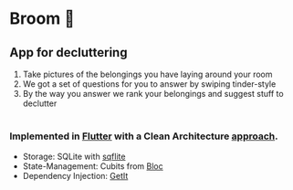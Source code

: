 # Broom 🧹

## App for decluttering

1. Take pictures of the belongings you have laying around your room
2. We got a set of questions for you to answer by swiping tinder-style
3. By the way you answer we rank your belongings and suggest stuff to declutter

#

### Implemented in [Flutter](http://flutter.dev/docs/) with a Clean Architecture [approach](https://resocoder.com/flutter-clean-architecture-tdd/).

- Storage: SQLite with [sqflite](https://pub.dev/packages/sqflite)
- State-Management: Cubits from [Bloc](https://pub.dev/packages/flutter_bloc)
- Dependency Injection: [GetIt](https://pub.dev/packages/get_it)
